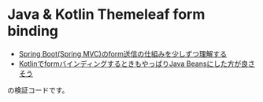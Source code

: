 # Java & Kotlin Themeleaf form binding

- [Spring Boot(Spring MVC)のform送信の仕組みを少しずつ理解する](https://yukihane.github.io/blog/202505/01/spring-boot-form-binding/)
- [KotlinでformバインディングするときもやっぱりJava Beansにした方が良さそう](https://yukihane.github.io/blog/202505/04/kotlin-form-binding/)

の検証コードです。
